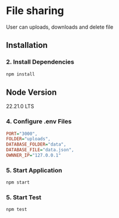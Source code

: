 # File sharing 

User can uploads, downloads and delete file

## Installation

### 2. Install Dependencies
```bash
npm install
```
## Node Version 
22.21.0 LTS

### 4. Configure .env Files

```ini
PORT="3000",
FOLDER="uploads",
DATABASE_FOLDER="data",
DATABASE_FILE="data.json",
OWNNER_IP="127.0.0.1"
```

### 5. Start Application
```bash
npm start
```

### 5. Start Test
```bash
npm test
```
